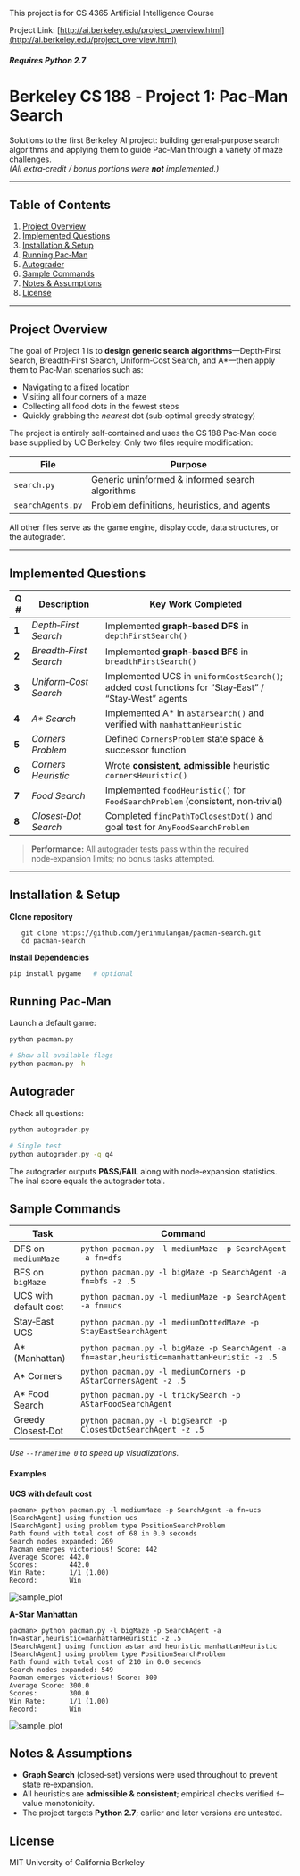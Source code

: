 This project is for CS 4365 Artificial Intelligence Course

Project Link: [http://ai.berkeley.edu/project_overview.html](http://ai.berkeley.edu/project_overview.html)
###### **Requires Python 2.7**
# Berkeley CS 188 ‑ Project 1: **Pac‑Man Search**  

Solutions to the first Berkeley AI project: building general‑purpose search algorithms and applying them to guide Pac‑Man through a variety of maze challenges.  
*(All extra‑credit / bonus portions were **not** implemented.)*

---

## Table of Contents
1. [Project Overview](#project-overview)  
2. [Implemented Questions](#implemented-questions)  
3. [Installation & Setup](#installation--setup)  
4. [Running Pac‑Man](#running-pac-man)  
5. [Autograder](#autograder)  
6. [Sample Commands](#sample-commands)  
7. [Notes & Assumptions](#notes--assumptions)  
8. [License](#license)  

---

## Project Overview
The goal of Project 1 is to **design generic search algorithms**—Depth‑First Search, Breadth‑First Search, Uniform‑Cost Search, and A\*—then apply them to Pac‑Man scenarios such as:

* Navigating to a fixed location  
* Visiting all four corners of a maze  
* Collecting all food dots in the fewest steps  
* Quickly grabbing the *nearest* dot (sub‑optimal greedy strategy)

The project is entirely self‑contained and uses the CS 188 Pac‑Man code base supplied by UC Berkeley. Only two files require modification:

| File | Purpose |
|------|---------|
| `search.py` | Generic uninformed & informed search algorithms |
| `searchAgents.py` | Problem definitions, heuristics, and agents |

All other files serve as the game engine, display code, data structures, or the autograder.

---

## Implemented Questions
| Q # | Description | Key Work Completed |
|-----|-------------|--------------------|
| **1** | *Depth‑First Search* | Implemented **graph‑based DFS** in `depthFirstSearch()` |
| **2** | *Breadth‑First Search* | Implemented **graph‑based BFS** in `breadthFirstSearch()` |
| **3** | *Uniform‑Cost Search* | Implemented UCS in `uniformCostSearch()`; added cost functions for “Stay‑East” / “Stay‑West” agents |
| **4** | *A\* Search* | Implemented A\* in `aStarSearch()` and verified with `manhattanHeuristic` |
| **5** | *Corners Problem* | Defined `CornersProblem` state space & successor function |
| **6** | *Corners Heuristic* | Wrote **consistent, admissible** heuristic `cornersHeuristic()` |
| **7** | *Food Search* | Implemented `foodHeuristic()` for `FoodSearchProblem` (consistent, non‑trivial) |
| **8** | *Closest‑Dot Search* | Completed `findPathToClosestDot()` and goal test for `AnyFoodSearchProblem` |

> **Performance:** All autograder tests pass within the required node‑expansion limits; no bonus tasks attempted.

---

## Installation & Setup

**Clone repository**

```
   git clone https://github.com/jerinmulangan/pacman‑search.git
   cd pacman‑search
```

**Install Dependencies**

```bash
pip install pygame   # optional
```

## Running Pac‑Man

Launch a default game:

```bash
python pacman.py

# Show all available flags
python pacman.py -h
```

## Autograder

Check all questions:

```bash
python autograder.py

# Single test
python autograder.py -q q4
```

The autograder outputs **PASS/FAIL** along with node‑expansion statistics. The inal score equals the autograder total.

## Sample Commands

| Task                  | Command                                                                                     |
| --------------------- | ------------------------------------------------------------------------------------------- |
| DFS on `mediumMaze`   | `python pacman.py -l mediumMaze -p SearchAgent -a fn=dfs`                                   |
| BFS on `bigMaze`      | `python pacman.py -l bigMaze -p SearchAgent -a fn=bfs -z .5`                                |
| UCS with default cost | `python pacman.py -l mediumMaze -p SearchAgent -a fn=ucs`                                   |
| Stay‑East UCS         | `python pacman.py -l mediumDottedMaze -p StayEastSearchAgent`                               |
| A* (Manhattan)        | `python pacman.py -l bigMaze -p SearchAgent -a fn=astar,heuristic=manhattanHeuristic -z .5` |
| A* Corners            | `python pacman.py -l mediumCorners -p AStarCornersAgent -z .5`                              |
| A* Food Search        | `python pacman.py -l trickySearch -p AStarFoodSearchAgent`                                  |
| Greedy Closest‑Dot    | `python pacman.py -l bigSearch -p ClosestDotSearchAgent -z .5`                              |

*Use `--frameTime 0` to speed up visualizations.*

#### Examples

**UCS with default cost**

```
pacman> python pacman.py -l mediumMaze -p SearchAgent -a fn=ucs
[SearchAgent] using function ucs
[SearchAgent] using problem type PositionSearchProblem
Path found with total cost of 68 in 0.0 seconds
Search nodes expanded: 269
Pacman emerges victorious! Score: 442
Average Score: 442.0
Scores:        442.0
Win Rate:      1/1 (1.00)
Record:        Win
```

![sample_plot](UCS.png)


**A-Star Manhattan**

```
pacman> python pacman.py -l bigMaze -p SearchAgent -a fn=astar,heuristic=manhattanHeuristic -z .5
[SearchAgent] using function astar and heuristic manhattanHeuristic
[SearchAgent] using problem type PositionSearchProblem
Path found with total cost of 210 in 0.0 seconds
Search nodes expanded: 549
Pacman emerges victorious! Score: 300
Average Score: 300.0
Scores:        300.0
Win Rate:      1/1 (1.00)
Record:        Win
```

![sample_plot](AStar.png)
## Notes & Assumptions

- **Graph Search** (closed‑set) versions were used throughout to prevent state re‑expansion.
- All heuristics are **admissible & consistent**; empirical checks verified `f`–value monotonicity.
- The project targets **Python 2.7**; earlier and later versions are untested.


## License

MIT
University of California Berkeley
